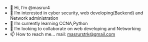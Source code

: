- 👋 Hi, I’m @masrur4
- 👀 I’m interested in cyber security, web developing(Backend) and Network administration
- 🌱 I’m currently learning CCNA,Python
- 💞️ I’m looking to collaborate on web developing and Networking
- 📫 How to reach me...  mail: masrurstrk@gmail.com

<!---
masrur4/masrur4 is a ✨ special ✨ repository because its `README.md` (this file) appears on your GitHub profile.
You can click the Preview link to take a look at your changes.
--->
